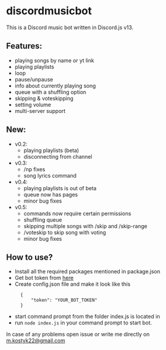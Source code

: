 # discordmusicbot
This is a Discord music bot written in Discord.js v13.

## Features:
- playing songs by name or yt link
- playing playlists
- loop
- pause/unpause
- info about currently playing song
- queue with a shuffling option
- skipping & voteskipping
- setting volume
- multi-server support

## New:
- v0.2:
    - playing playlists (beta)
    - disconnecting from channel
- v0.3:
    - /np fixes
    - song lyrics command
- v0.4:
    - playing playlists is out of beta
    - queue now has pages
    - minor bug fixes
- v0.5:
    - commands now require certain permissions
    - shuffling queue
    - skipping multiple songs with /skip and /skip-range
    - /voteskip to skip song with voting
    - minor bug fixes

## How to use?
- Install all the required packages mentioned in package.json
- Get bot token from [here](https://discord.com/developers/applications)
- Create config.json file and make it look like this
  ```
	{ 
		"token": "YOUR_BOT_TOKEN"
	}
  ```
- start command prompt from the folder index.js is located in
- run ``` node index.js ``` in your command prompt to start bot.

In case of any problems open issue or write me directly on m.kostyk22@gmail.com
